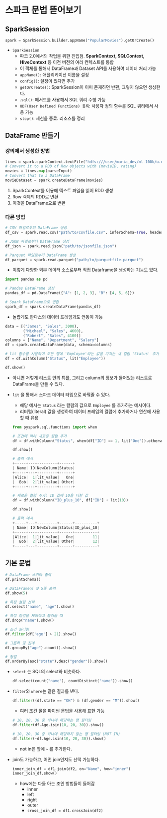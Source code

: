 # 스파크 문법 뜯어보기

## SparkSession

```python
spark = SparkSession.builder.appName("PopularMovies").getOrCreate()
```

- `SparkSession`
    - 파크 2.0에서의 작업을 위한 진입점. **SparkContext, SQLContext, HiveContext** 등 이전 버전의 여러 컨텍스트를 통합
    - 이 객체를 통해서 DataFrame과 Dataset API를 사용하여 데이터 처리 가능
    - `appName()`: 애플리케이션 이름을 설정
    - `config()`: 설정이 있다면 추가
    - `getOrCreate()`: SparkSession이 이미 존재하면 반환, 그렇지 않으면 생성한다.
    - .`sql()`: 메서드를 사용해서 SQL 쿼리 수행 가능
    - `UDF(User Defined Functions) 등록`: 사용자 정의 함수를 SQL 쿼리에서 사용 가능
    - `stop()`:  세션을 종료. 리소스를 정리

## DataFrame 만들기

### 강의에서 생성한 방법

```python
lines = spark.sparkContext.textFile("hdfs:///user/maria_dev/ml-100k/u.data")
# Convert it to a RDD of Row objects with (movieID, rating)
movies = lines.map(parseInput)
# Convert that to a DataFrame
movieDataset = spark.createDataFrame(movies)
```

1. SparkContext를 이용해 텍스트 파일을 읽어 RDD 생성
2. Row 객체의 RDD로 변환
3. 이것을 DataFrame으로 변환

### 다른 방법

```python
# CSV 파일로부터 DataFrame 생성
df_csv = spark.read.csv("path/to/csvfile.csv", inferSchema=True, header=True)

# JSON 파일로부터 DataFrame 생성
df_json = spark.read.json("path/to/jsonfile.json")

# Parquet 파일로부터 DataFrame 생성
df_parquet = spark.read.parquet("path/to/parquetfile.parquet")
```

- 이렇게 다양한 외부 데이터 소스로부터 직접 Dataframe을 생성하는 기능도 있다.

```python
import pandas as pd

# Pandas DataFrame 생성
pandas_df = pd.DataFrame({"A": [1, 2, 3], "B": [4, 5, 6]})

# Spark DataFrame으로 변환
spark_df = spark.createDataFrame(pandas_df)
```

- 놀랍게도 판다스의 데이터 프레임과도 연동이 가능

```python
data = [("James", "Sales", 3000),
        ("Michael", "Sales", 4600),
        ("Robert", "Sales", 4100)]
columns = ["Name", "Department", "Salary"]
df = spark.createDataFrame(data, schema=columns)

# lit 함수를 사용하여 모든 행에 'Employee'라는 값을 가지는 새 컬럼 'Status' 추가
df = df.withColumn("Status", lit("Employee"))

df.show()
```

- 아니면 저렇게 리스트 안의 튜플, 그리고 column의 정보가 들어있는 리스트로 DataFrame을 만들 수 있다.
- `lit` 을 통해서 스파크 데이터 타입으로 바꿔줄 수 있다.
    - 해당 예시는 `Status` 라는 컬럼의 값으로 `Employee` 를 추가하는 예시이다.
    - 리터럴(literal) 값을 생성하여 데이터 프레임의 컬럼에 추가하거나 연산에 사용할 때 유용
    
    ```python
    from pyspark.sql.functions import when
    
    # 조건에 따라 새로운 컬럼 추가
    df = df.withColumn("Status", when(df["ID"] == 1, lit("One")).otherwise(lit("Other")))
    
    df.show()
    
    # 출력 예시
    +-----+---+---------+------+
    | Name| ID|NewColumn|Status|
    +-----+---+---------+------+
    |Alice|  1|lit_value|   One|
    |  Bob|  2|lit_value| Other|
    +-----+---+---------+------+
    
    # 새로운 컬럼 추가: ID 값에 10을 더한 값
    df = df.withColumn("ID_plus_10", df["ID"] + lit(10))
    
    df.show()
    
    # 출력 예시
    +-----+---+---------+------+----------+
    | Name| ID|NewColumn|Status|ID_plus_10|
    +-----+---+---------+------+----------+
    |Alice|  1|lit_value|   One|        11|
    |  Bob|  2|lit_value| Other|        12|
    +-----+---+---------+------+----------+
    ```
    

## 기본 문법

```python
# DataFrame 스키마 출력
df.printSchema()

# DataFrame의 첫 5줄 출력
df.show(5)

# 특정 컬럼 선택
df.select("name", "age").show()

# 특정 컬럼을 제외하고 불러올 때
df.drop("name").show()

# 조건 필터링
df.filter(df['age'] > 21).show()

# 그룹화 및 집계
df.groupBy("age").count().show()

# 정렬
df.orderBy(asc("state"),desc("gender")).show()
```

- `select` 는 SQL의 select와 비슷하다.
    
    ```python
    df.select(count("name"), countDistinct("name")).show()
    ```
    
- `filter`와 `where`는 같은 결과를 낸다.
    
    ```python
    df.filter((df.state == "OH") & (df.gender == "M")).show()
    ```
    
    - 여러 조건 절을 파이썬 문법을 사용해 표현 가능
    
    ```python
    # 10, 20, 30 중 하나에 해당하는 행 필터링
    df.filter(df.Age.isin(10, 20, 30)).show()
    
    # 10, 20, 30 중 하나에 해당하지 않는 행 필터링 (NOT IN)
    df.filter(~df.Age.isin(10, 20, 30)).show()
    ```
    
    - not in은 앞에 `~` 를 추가한다.
- join도 가능하고, 어떤 join인지도 선택 가능하다.
    
    ```python
    inner_join_df = df1.join(df2, on="Name", how="inner")
    inner_join_df.show()
    ```
    
    - how에는 다들 아는 조인 방법들이 들어감
        - inner
        - left
        - right
        - outer
        - `cross_join_df = df1.crossJoin(df2)`